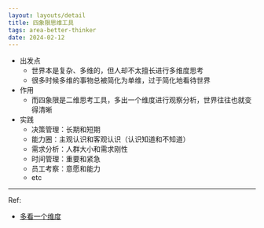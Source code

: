 ```yaml
---
layout: layouts/detail
title: 四象限思维工具
tags: area-better-thinker
date: 2024-02-12
---
```

- 出发点
  - 世界本是复杂、多维的，但人却不太擅长进行多维度思考
  - 很多时候多维的事物总被简化为单维，过于简化地看待世界
- 作用
  - 而四象限是二维思考工具，多出一个维度进行观察分析，世界往往也就变得清晰
- 实践
  - 决策管理：长期和短期
  - 能力圈：主观认识和客观认识（认识知道和不知道）
  - 需求分析：人群大小和需求刚性
  - 时间管理：重要和紧急
  - 员工考察：意愿和能力
  - etc

---

Ref:
- <a href="https://mp.weixin.qq.com/s/hnPDDFhrYDLY-vkTcWFG3Q" target="_blank">多看一个维度</a>